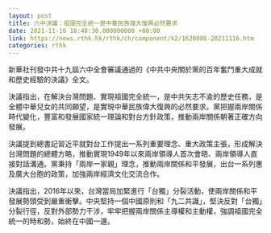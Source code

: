 ```yaml
---
layout: post
title: 六中決議：祖國完全統一是中華民族偉大復興必然要求
date: 2021-11-16 18:48:30.000000000 +08:00
link: https://news.rthk.hk/rthk/ch/component/k2/1620086-20211116.htm
categories: rthk
---
```


新華社刊發中共十九屆六中全會審議通過的《中共中央關於黨的百年奮鬥重大成就和歷史經驗的決議》全文。

決議指出，在解決台灣問題、實現祖國完全統一，是中共矢志不渝的歷史任務，是全體中華兒女的共同願望，是實現中華民族偉大復興的必然要求。黨把握兩岸關係時代變化，豐富和發展國家統一理論和對台方針政策，推動兩岸關係朝著正確方向發展。

決議提到總書記習近平就對台工作提出一系列重要理念、重大政策主張，形成解決台灣問題的總體方略，推動實現1949年以來兩岸領導人首次會晤、兩岸領導人直接對話溝通。黨秉持「兩岸一家親」理念，推動兩岸關係和平發展，出台一系列惠及廣大台胞的政策，加強兩岸經濟文化交流合作。

決議指出，2016年以來，台灣當局加緊進行「台獨」分裂活動，使兩岸關係和平發展勢頭受到嚴重衝擊。中央堅持一個中國原則和「九二共識」，堅決反對「台獨」分裂行徑，反對外部勢力干涉，牢牢把握兩岸關係主導權和主動權，強調祖國完全統一的時和勢，始終在中國一邊。
